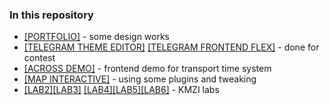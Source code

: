 ### In this repository
 * [[PORTFOLIO]](http://moreblood.github.io/) - some design works
 * [[TELEGRAM THEME EDITOR]](http://moreblood.github.io/Telegram/all_colours.html) [[TELEGRAM FRONTEND FLEX]](http://moreblood.github.io/Telegram/index.html) - done for contest
 * [[ACROSS DEMO]](http://moreblood.github.io/across/) - frontend demo for transport time system
 * [[MAP INTERACTIVE]](http://moreblood.github.io/spo/) - using some plugins and tweaking
 * [[LAB2]](http://moreblood.github.io/kmzi/KMZI_2/)[[LAB3]](http://moreblood.github.io/kmzi/KMZI_3/) [[LAB4]](http://moreblood.github.io/kmzi/KMZI_4/)[[LAB5]](http://moreblood.github.io/kmzi/KMZI_5/)[[LAB6]](http://moreblood.github.io/kmzi/KMZI_6/) - KMZI labs

